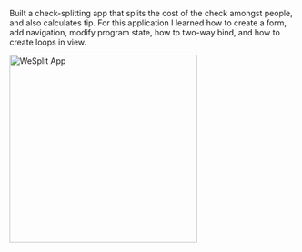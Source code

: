 Built a check-splitting app that splits the cost of the check amongst people, and also calculates tip. For this application I learned how to create a form, add navigation, modify program state, how to two-way bind, and how to create loops in view.


<img width="330" alt="WeSplit App" src="https://github.com/appteamcarolina/s24-academy-p03-wesplit-nbbinny/assets/89327838/f4224a21-68f6-4b2d-9d02-7017db4effba">
